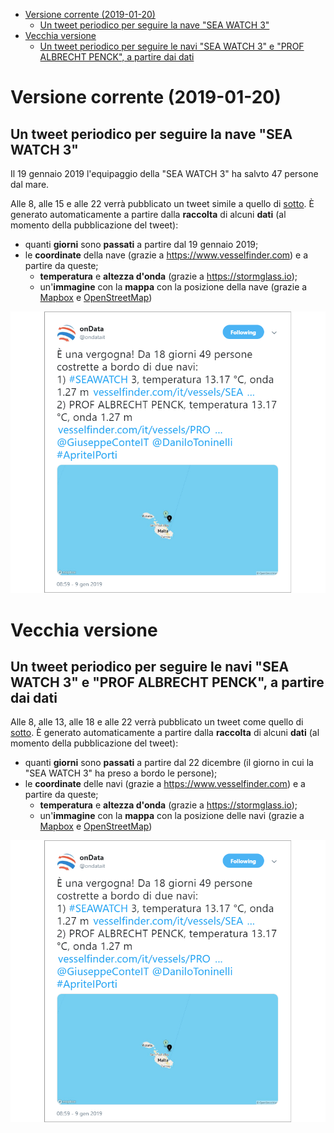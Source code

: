 <!-- TOC -->

- [Versione corrente (2019-01-20)](#versione-corrente-2019-01-20)
    - [Un tweet periodico per seguire la nave "SEA WATCH 3"](#un-tweet-periodico-per-seguire-la-nave-sea-watch-3)
- [Vecchia versione](#vecchia-versione)
    - [Un tweet periodico per seguire le navi "SEA WATCH 3" e "PROF ALBRECHT PENCK", a partire dai dati](#un-tweet-periodico-per-seguire-le-navi-sea-watch-3-e-prof-albrecht-penck-a-partire-dai-dati)

<!-- /TOC -->
# Versione corrente (2019-01-20)

## Un tweet periodico per seguire la nave "SEA WATCH 3"

Il 19 gennaio 2019 l'equipaggio della "SEA WATCH 3" ha salvto 47 persone dal mare.

Alle 8, alle 15 e alle 22 verrà pubblicato un tweet simile a quello di [sotto](https://twitter.com/ondatait/status/1082909680681259008). È generato automaticamente a partire dalla **raccolta** di alcuni **dati** (al momento della pubblicazione del tweet):

- quanti **giorni** sono **passati** a partire dal 19 gennaio 2019;
- le **coordinate** della nave (grazie a https://www.vesselfinder.com) e a partire da queste;
  - **temperatura** e **altezza d'onda** (grazie a https://stormglass.io);
  - un'**immagine** con la **mappa** con la posizione della nave (grazie a [Mapbox](https://www.mapbox.com/api-documentation/#static) e [OpenStreetMap](https://www.openstreetmap.org/))

[![](./imgs/tweet.png)](https://twitter.com/ondatait/status/1082909680681259008)


# Vecchia versione

## Un tweet periodico per seguire le navi "SEA WATCH 3" e "PROF ALBRECHT PENCK", a partire dai dati

Alle 8, alle 13, alle 18 e alle 22 verrà pubblicato un tweet come quello di [sotto](https://twitter.com/ondatait/status/1082909680681259008). È generato automaticamente a partire dalla **raccolta** di alcuni **dati** (al momento della pubblicazione del tweet):

- quanti **giorni** sono **passati** a partire dal 22 dicembre (il giorno in cui la "SEA WATCH 3" ha preso a bordo le persone);
- le **coordinate** delle navi (grazie a https://www.vesselfinder.com) e a partire da queste;
  - **temperatura** e **altezza d'onda** (grazie a https://stormglass.io);
  - un'**immagine** con la **mappa** con la posizione delle navi (grazie a [Mapbox](https://www.mapbox.com/api-documentation/#static) e [OpenStreetMap](https://www.openstreetmap.org/))

[![](./imgs/tweet.png)](https://twitter.com/ondatait/status/1082909680681259008)
